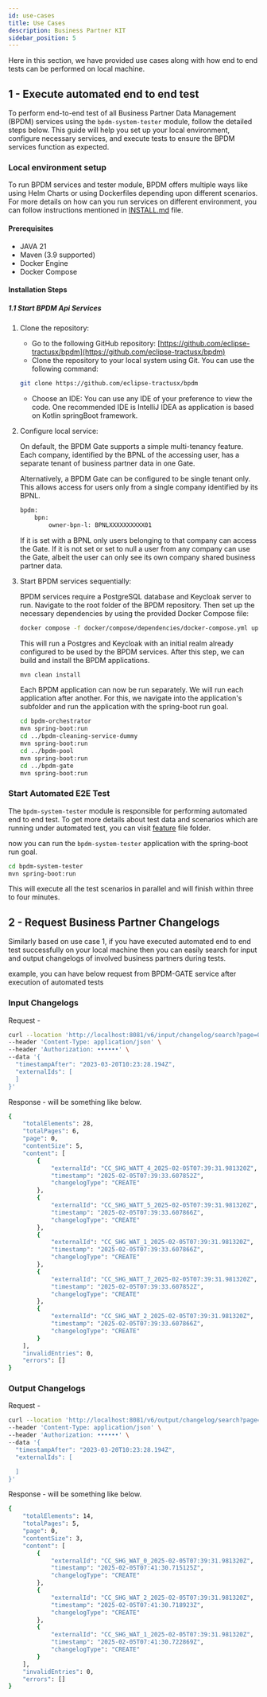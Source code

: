 ```yaml
---
id: use-cases
title: Use Cases
description: Business Partner KIT
sidebar_position: 5
---
```


Here in this section, we have provided use cases along with how end to end tests can be performed on local machine.

## 1 - Execute automated end to end test

To perform end-to-end test of all Business Partner Data Management (BPDM) services using the `bpdm-system-tester` module, follow the detailed steps below.
This guide will help you set up your local environment, configure necessary services, and execute tests to ensure the BPDM services function as expected.

### Local environment setup

To run BPDM services and tester module, BPDM offers multiple ways like using Helm Charts or using Dockerfiles depending upon different scenarios.
For more details on how can you run services on different environment, you can follow instructions mentioned in [INSTALL.md](https://github.com/eclipse-tractusx/bpdm/blob/main/INSTALL.md) file.

#### Prerequisites

- JAVA 21
- Maven (3.9 supported)
- Docker Engine
- Docker Compose

#### Installation Steps

##### 1.1 Start BPDM Api Services

1. Clone the repository:
    - Go to the following GitHub repository: [https://github.com/eclipse-tractusx/bpdm](https://github.com/eclipse-tractusx/bpdm)
    - Clone the repository to your local system using Git. You can use the following command:

    ```bash
    git clone https://github.com/eclipse-tractusx/bpdm
    ```

    - Choose an IDE: You can use any IDE of your preference to view the code. One recommended IDE is IntelliJ IDEA as application is based on Kotlin springBoot framework.

2. Configure local service:

    On default, the BPDM Gate supports a simple multi-tenancy feature. Each company, identified by the BPNL of the accessing user, has a separate tenant of business partner data in one Gate.

    Alternatively, a BPDM Gate can be configured to be single tenant only. This allows access for users only from a single company identified by its BPNL.

    ```bash
    bpdm:
        bpn:
            owner-bpn-l: BPNLXXXXXXXXXX01
    ```

    If it is set with a BPNL only users belonging to that company can access the Gate. If it is not set or set to null a user from any company can use the Gate, albeit the user can only see its own company shared business partner data.

3. Start BPDM services sequentially:

    BPDM services require a PostgreSQL database and Keycloak server to run. Navigate to the root folder of the BPDM repository. Then set up the necessary dependencies by using the provided Docker Compose file:

    ```bash
    docker compose -f docker/compose/dependencies/docker-compose.yml up -d
    ```

    This will run a Postgres and Keycloak with an initial realm already configured to be used by the BPDM services. After this step, we can build and install the BPDM applications.

    ```bash
    mvn clean install
    ```

    Each BPDM application can now be run separately. We will run each application after another. For this, we navigate into the application's subfolder and run the application with the spring-boot run goal.

    ```bash
    cd bpdm-orchestrator
    mvn spring-boot:run
    cd ../bpdm-cleaning-service-dummy
    mvn spring-boot:run
    cd ../bpdm-pool
    mvn spring-boot:run
    cd ../bpdm-gate
    mvn spring-boot:run
    ```

### Start Automated E2E Test

The `bpdm-system-tester` module is responsible for performing automated end to end test. To get more details about test data and scenarios which are running under automated test,
you can visit [feature](https://github.com/eclipse-tractusx/bpdm/tree/main/bpdm-system-tester/src/main/resources/cucumber) file folder.

now you can run the `bpdm-system-tester` application with the spring-boot run goal.

```bash
cd bpdm-system-tester
mvn spring-boot:run
```

This will execute all the test scenarios in parallel and will finish within three to four minutes.

## 2 - Request Business Partner Changelogs

Similarly based on use case 1, if you have executed automated end to end test successfully on your local machine then you can easily search for input and output changelogs of involved business partners during tests.

example, you can have below request from BPDM-GATE service after execution of automated tests

### Input Changelogs

Request -

```bash
curl --location 'http://localhost:8081/v6/input/changelog/search?page=0&size=5' \
--header 'Content-Type: application/json' \
--header 'Authorization: ••••••' \
--data '{
  "timestampAfter": "2023-03-20T10:23:28.194Z",
  "externalIds": [
  ]
}'
```

Response - will be something like below.

```bash
{
    "totalElements": 28,
    "totalPages": 6,
    "page": 0,
    "contentSize": 5,
    "content": [
        {
            "externalId": "CC_SHG_WATT_4_2025-02-05T07:39:31.981320Z",
            "timestamp": "2025-02-05T07:39:33.607852Z",
            "changelogType": "CREATE"
        },
        {
            "externalId": "CC_SHG_WATT_5_2025-02-05T07:39:31.981320Z",
            "timestamp": "2025-02-05T07:39:33.607866Z",
            "changelogType": "CREATE"
        },
        {
            "externalId": "CC_SHG_WAT_1_2025-02-05T07:39:31.981320Z",
            "timestamp": "2025-02-05T07:39:33.607866Z",
            "changelogType": "CREATE"
        },
        {
            "externalId": "CC_SHG_WATT_7_2025-02-05T07:39:31.981320Z",
            "timestamp": "2025-02-05T07:39:33.607852Z",
            "changelogType": "CREATE"
        },
        {
            "externalId": "CC_SHG_WAT_2_2025-02-05T07:39:31.981320Z",
            "timestamp": "2025-02-05T07:39:33.607866Z",
            "changelogType": "CREATE"
        }
    ],
    "invalidEntries": 0,
    "errors": []
}
```

### Output Changelogs

Request -

```bash
curl --location 'http://localhost:8081/v6/output/changelog/search?page=0&size=3' \
--header 'Content-Type: application/json' \
--header 'Authorization: ••••••' \
--data '{
  "timestampAfter": "2023-03-20T10:23:28.194Z",
  "externalIds": [

  ]
}'
```

Response - will be something like below.

```bash
{
    "totalElements": 14,
    "totalPages": 5,
    "page": 0,
    "contentSize": 3,
    "content": [
        {
            "externalId": "CC_SHG_WAT_0_2025-02-05T07:39:31.981320Z",
            "timestamp": "2025-02-05T07:41:30.715125Z",
            "changelogType": "CREATE"
        },
        {
            "externalId": "CC_SHG_WAT_2_2025-02-05T07:39:31.981320Z",
            "timestamp": "2025-02-05T07:41:30.718923Z",
            "changelogType": "CREATE"
        },
        {
            "externalId": "CC_SHG_WAT_1_2025-02-05T07:39:31.981320Z",
            "timestamp": "2025-02-05T07:41:30.722869Z",
            "changelogType": "CREATE"
        }
    ],
    "invalidEntries": 0,
    "errors": []
}
```

